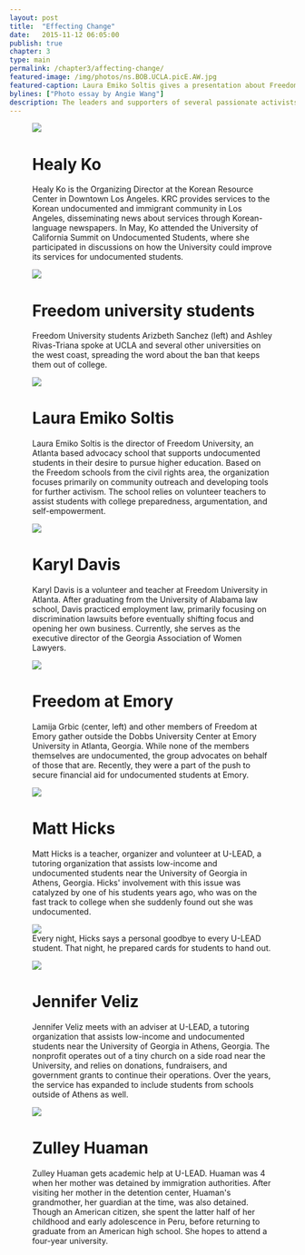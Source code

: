 ```yaml
---
layout: post
title:  "Effecting Change"
date:   2015-11-12 06:05:00
publish: true
chapter: 3
type: main
permalink: /chapter3/affecting-change/
featured-image: /img/photos/ns.BOB.UCLA.picE.AW.jpg
featured-caption: Laura Emiko Soltis gives a presentation about Freedom University at the Charles E Young Research Library in October.  Freedom University, an undocumented student advocacy school in Atlanta, visited UCLA to discuss their efforts and the future of the undocumented student movement in the country.
bylines: ["Photo essay by Angie Wang"]
description: The leaders and supporters of several passionate activists organizations have every reason to dedicate themselves to the cause, and shared some of them with us. 
---
```


<figure class="wide">
  <img src="/img/photos/ns.BOB.KRC.picA.AW.jpg" />
  <h1>Healy Ko</h1>
  <figcaption>Healy Ko is the Organizing Director at the Korean Resource Center in Downtown Los Angeles. KRC provides services to the Korean undocumented and immigrant community in Los Angeles, disseminating news about services through Korean-language newspapers. In May, Ko attended the University of California Summit on Undocumented Students, where she participated in discussions on how the University could improve its services for undocumented students.</figcaption>
</figure>

<figure class="wide">
  <img src="/img/photos/ns.BOB.UCLA.picA.AW.jpg" />
  <h1>Freedom university students</h1>
  <figcaption>Freedom University students Arizbeth Sanchez (left) and Ashley Rivas-Triana spoke at UCLA and several other universities on the west coast, spreading the word about the ban that keeps them out of college.</figcaption>
</figure>

<figure class="wide">
  <img src="/img/photos/ns.BOB.Emiko.picB.AW.jpg" />
  <h1>Laura Emiko Soltis</h1>
  <figcaption>Laura Emiko Soltis is the director of Freedom University, an Atlanta based advocacy school that supports undocumented students in their desire to pursue higher education. Based on the Freedom schools from the civil rights area, the organization focuses primarily on community outreach and developing tools for further activism. The school relies on volunteer teachers to assist students with college preparedness, argumentation, and self-empowerment.</figcaption>
</figure>

<figure class="wide">
  <img src="/img/photos/ns.BOB.Karyl.picA.AW.jpg" />
  <h1>Karyl Davis</h1>
  <figcaption>Karyl Davis is a volunteer and teacher at Freedom University in Atlanta. After graduating from the University of Alabama law school, Davis practiced employment law, primarily focusing on discrimination lawsuits before eventually shifting focus and opening her own business. Currently, she serves as the executive director of the Georgia Association of Women Lawyers.</figcaption>
</figure>

<figure class="wide">
  <img src="/img/photos/ns.BOB.Emory.picA.AW.jpg" />
  <h1>Freedom at Emory</h1>
  <figcaption>Lamija Grbic (center, left) and other members of Freedom at Emory gather outside the Dobbs University Center at Emory University in Atlanta, Georgia. While none of the members themselves are undocumented, the group advocates on behalf of those that are. Recently, they were a part of the push to secure financial aid for undocumented students at Emory.</figcaption>
</figure>

<figure class="wide">
  <img src="/img/photos/ns.BOB.ULEAD.picA.AW.jpg" />
  <h1>Matt Hicks</h1>
  <figcaption>Matt Hicks is a teacher, organizer and volunteer at U-LEAD, a tutoring organization that assists low-income and undocumented students near the  University of Georgia in Athens, Georgia. Hicks' involvement with this issue was catalyzed by one of his students years ago, who was on the fast track to college when she suddenly found out she was undocumented.</figcaption>
</figure>

<figure class="wide">
  <img src="/img/photos/ns.BOB.ULEAD.picB.AW.jpg" />
  <figcaption>Every night, Hicks says a personal goodbye to every U-LEAD student. That night, he prepared cards for students to hand out.</figcaption>
</figure>

<figure class="wide">
  <img src="/img/photos/ns.BOB.Jennifer.picB.AW.jpg" />
  <h1>Jennifer Veliz</h1>
  <figcaption>Jennifer Veliz meets with an adviser at U-LEAD, a tutoring organization that assists low-income and undocumented students near the  University of Georgia in Athens, Georgia.  The nonprofit operates out of a tiny church on a side road near the University, and relies on donations, fundraisers, and government grants to continue their operations.  Over the years, the service has expanded to include students from schools outside of Athens as well.</figcaption>
</figure>

<figure class="wide">
  <img src="/img/photos/ns.BOB.Zulley.picB.AW.jpg" />
  <h1>Zulley Huaman</h1>
  <figcaption>Zulley Huaman gets academic help at U-LEAD. Huaman was 4 when her mother was detained by immigration authorities. After visiting her mother in the detention center, Huaman's grandmother, her guardian at the time, was also detained. Though an American citizen, she spent the latter half of her childhood and early adolescence in Peru, before returning to graduate from an American high school. She hopes to attend a four-year university.</figcaption>
</figure>
